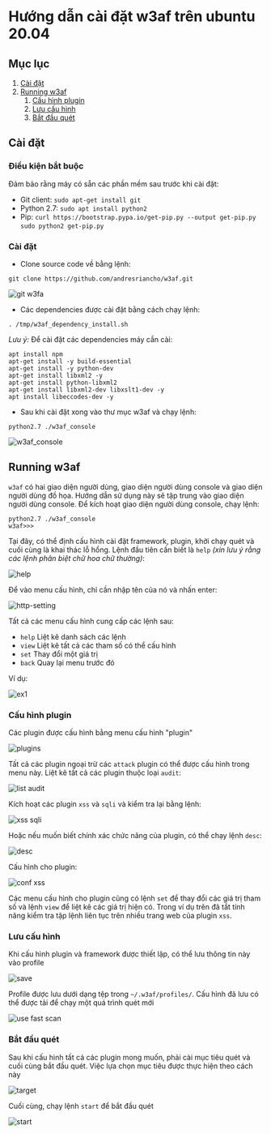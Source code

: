 # Hướng dẫn cài đặt w3af trên ubuntu 20.04

## Mục lục


1. [Cài đặt](#setup)
1. [Running w3af](#run-w3af)
   1. [Cấu hình plugin](#plugin-configuration)
   1. [Lưu cấu hình](#save-the-configuration)
   1. [Bắt đầu quét](#start-the-scan)


## Cài đặt <a name="setup"></a>

### Điều kiện bắt buộc

Đảm bảo rằng máy có sẵn các phần mềm sau trước khi cài đặt:

- Git client: ``sudo apt-get install git``
- Python 2.7: ``sudo apt install python2``
- Pip: ``curl https://bootstrap.pypa.io/get-pip.py --output get-pip.py`` ``sudo python2 get-pip.py``

### Cài đặt

- Clone source code về bằng lệnh:
```
git clone https://github.com/andresriancho/w3af.git
```

![git w3fa](https://user-images.githubusercontent.com/65669673/90966686-8a853300-e4ff-11ea-8fa8-eb31279bdf00.PNG)

- Các dependencies được cài đặt bằng cách chạy lệnh:
```
. /tmp/w3af_dependency_install.sh
```

*Lưu ý:*
Để cài đặt các dependencies máy cần cài: 

```
apt install npm
apt-get install -y build-essential
apt-get install -y python-dev
apt-get install libxml2 -y
apt-get install python-libxml2
apt-get install libxml2-dev libxslt1-dev -y
apt install libeccodes-dev -y
```

- Sau khi cài đặt xong vào thư mục w3af và chạy lệnh:
```
python2.7 ./w3af_console
```

![w3af_console](https://user-images.githubusercontent.com/65669673/90966700-b7d1e100-e4ff-11ea-96c0-3249bc6b4e5b.PNG)

## Running w3af <a name="run-w3af"></a>

``w3af`` có hai giao diện người dùng, giao diện người dùng console và giao diện người dùng đồ họa. Hướng dẫn sử dụng này sẽ tập trung vào giao diện người dùng console. Để kích hoạt giao diện người dùng console, chạy lệnh:

```
python2.7 ./w3af_console
w3af>>>
```

Tại đây, có thể định cấu hình cài đặt framework, plugin, khởi chạy quét và cuối cùng là khai thác lỗ hổng. Lệnh đầu tiên cần biết là ``help`` *(xin lưu ý rằng các lệnh phân biệt chữ hoa chữ thường)*:

![help](https://user-images.githubusercontent.com/65669673/90966720-07181180-e500-11ea-98b1-ce73050947bd.PNG)

Để vào menu cấu hình, chỉ cần nhập tên của nó và nhấn enter:

![http-setting](https://user-images.githubusercontent.com/65669673/90966729-3dee2780-e500-11ea-92c6-037d0742e46c.PNG)

Tất cả các menu cấu hình cung cấp các lệnh sau:
 - ``help`` Liệt kê danh sách các lệnh
 - ``view`` Liệt kê tất cả các tham số có thể cấu hình
 - ``set``  Thay đổi một giá trị
 - ``back`` Quay lại menu trước đó

Ví dụ:

![ex1](https://user-images.githubusercontent.com/65669673/90966754-96bdc000-e500-11ea-9946-96ba4f3ef789.PNG)

### Cấu hình plugin <a name="plugin-configuration"></a>

Các plugin được cấu hình bằng menu cấu hình "plugin"

![plugins](https://user-images.githubusercontent.com/65669673/90966769-d08ec680-e500-11ea-8727-5b978478a568.PNG)

Tất cả các plugin ngoại trừ các ``attack`` plugin có thể được cấu hình trong menu này. Liệt kê tất cả các plugin thuộc loại ``audit``:

![list audit](https://user-images.githubusercontent.com/65669673/90966784-f916c080-e500-11ea-8bf2-0098f6e036e7.PNG)

Kích hoạt các plugin ``xss`` và ``sqli`` và kiểm tra lại bằng lệnh:

![xss sqli](https://user-images.githubusercontent.com/65669673/90966802-46932d80-e501-11ea-99ce-9c5a719d10c7.PNG)

Hoặc nếu muốn biết chính xác chức năng của plugin, có thể chạy lệnh ``desc``:

![desc](https://user-images.githubusercontent.com/65669673/90966820-6b87a080-e501-11ea-87d9-172c7346aff3.PNG)

Cấu hình cho plugin:

![conf xss](https://user-images.githubusercontent.com/65669673/90966841-9d006c00-e501-11ea-86d6-ab7c81779466.PNG)

Các menu cấu hình cho plugin cũng có lệnh ``set`` để thay đổi các giá trị tham số và lệnh ``view`` để liệt kê các giá trị hiện có. Trong ví dụ trên đã tắt tính năng kiểm tra tập lệnh liên tục trên nhiều trang web của plugin ``xss``.

### Lưu cấu hình <a name="save-the-configuration"></a>

Khi cấu hình plugin và framework được thiết lập, có thể lưu thông tin này vào profile

![save](https://user-images.githubusercontent.com/65669673/90966883-02545d00-e502-11ea-99e2-d42bb6839a0b.PNG)

Profile được lưu dưới dạng tệp trong ``~/.w3af/profiles/``. Cấu hình đã lưu có thể được tải để chạy một quá trình quét mới

![use fast scan](https://user-images.githubusercontent.com/65669673/90966892-30d23800-e502-11ea-862d-2e61afe1f43a.PNG)

### Bắt đầu quét <a name="start-the-scan"></a>

Sau khi cấu hình tất cả các plugin mong muốn, phải cài mục tiêu quét và cuối cùng bắt đầu quét. Việc lựa chọn mục tiêu được thực hiện theo cách này

![target](https://user-images.githubusercontent.com/65669673/90966922-81e22c00-e502-11ea-8fa4-33677e68c59b.PNG)

Cuối cùng, chạy lệnh ``start`` để bắt đầu quét

![start](https://user-images.githubusercontent.com/65669673/90967049-f1a4e680-e503-11ea-9d66-efaba53d3e03.PNG)
